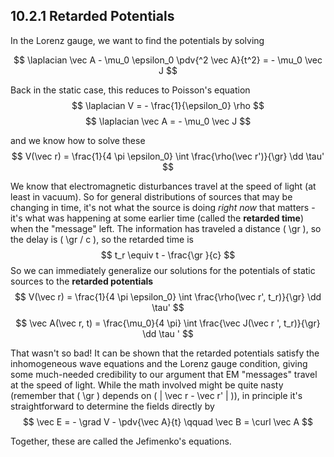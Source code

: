 ## 10.2.1 Retarded Potentials

In the Lorenz gauge, we want to find the potentials by solving 

$$
\laplacian \vec A - \mu_0 \epsilon_0 \pdv{^2 \vec A}{t^2} = - \mu_0 \vec J
$$

Back in the static case, this reduces to Poisson's equation
$$
\laplacian V = - \frac{1}{\epsilon_0} \rho
$$
$$
\laplacian \vec A = - \mu_0 \vec J
$$

and we know how to solve these
$$
V(\vec r) = \frac{1}{4 \pi \epsilon_0} \int \frac{\rho(\vec r')}{\gr} \dd \tau' 
$$

We know that electromagnetic disturbances travel at the speed of light (at least in vacuum). So for general distributions of sources that may be changing in time, it's not what the source is doing _right now_ that matters - it's what was happening at some earlier time (called the __retarded time__) when the "message" left. The information has traveled a distance \( \gr \), so the delay is \( \gr / c \), so the retarded time is
$$
t_r \equiv t - \frac{\gr }{c}
$$
So we can immediately generalize our solutions for the potentials of static sources to the __retarded potentials__
$$
V(\vec r) = \frac{1}{4 \pi \epsilon_0} \int \frac{\rho(\vec r', t_r)}{\gr} \dd \tau'
$$
$$
\vec A(\vec r, t) = \frac{\mu_0}{4 \pi} \int \frac{\vec J(\vec r ', t_r)}{\gr} \dd \tau '
$$

That wasn't so bad! It can be shown that the retarded potentials satisfy the inhomogeneous wave equations and the Lorenz gauge condition, giving some much-needed credibility to our argument that EM "messages" travel at the speed of light. While the math involved might be quite nasty (remember that \( \gr \) depends on \( | \vec r - \vec r' | \)), in principle it's straightforward to determine the fields directly by
$$
\vec E = - \grad V - \pdv{\vec A}{t} \qquad \vec B = \curl \vec A
$$

Together, these are called the Jefimenko's equations.

